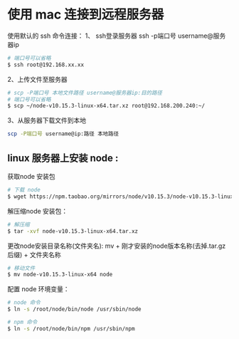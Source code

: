 # 使用 mac 连接到远程服务器

使用默认的 ssh 命令连接：
1、 ssh登录服务器
ssh -p端口号 username@服务器ip

```sh
# 端口号可以省略
$ ssh root@192.168.xx.xx
```

2、上传文件至服务器

```sh
# scp -P端口号 本地文件路径 username@服务器ip:目的路径
# 端口号可以省略
$ scp ~/node-v10.15.3-linux-x64.tar.xz root@192.168.200.240:~/

```

3、从服务器下载文件到本地

```sh
scp -P端口号 username@ip:路径 本地路径
```

## linux 服务器上安装 node :

获取node 安装包

```sh
# 下载 node
$ wget https://npm.taobao.org/mirrors/node/v10.15.3/node-v10.15.3-linux-x64.tar.xz
```

解压缩node 安装包：

```sh
# 解压缩
$ tar -xvf node-v10.15.3-linux-x64.tar.xz
```

更改node安装目录名称(文件夹名): mv + 刚才安装的node版本名称(去掉.tar.gz后缀) + 文件夹名称

```sh
# 移动文件
$ mv node-v10.15.3-linux-x64 node
```

配置 node 环境变量：

```sh
# node 命令
$ ln -s /root/node/bin/node /usr/sbin/node

# npm 命令
$ ln -s /root/node/bin/npm /usr/sbin/npm
```
